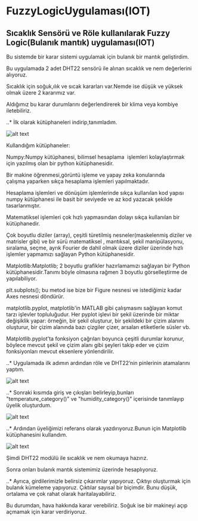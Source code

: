 # FuzzyLogicUygulaması(IOT)

## Sıcaklık Sensörü ve Röle kullanılarak Fuzzy Logic(Bulanık mantık) uygulaması(IOT)

Bu sistemde bir karar sistemi uygulamak için bulanık bir mantık geliştirdim.

Bu uygulamada 2 adet DHT22 sensörü ile alınan sıcaklık ve nem değerlerini alıyoruz.

Sıcaklık için soğuk,ılık ve sıcak kararları var.Nemde ise düşük  ve yüksek olmak üzere 2 kararımız var.

Aldığımız bu karar durumlarını değerlendirerek bir klima veya kombiye iletebiliriz.

..* İlk olarak kütüphaneleri indirip,tanımladım.

![alt text](https://github.com/fatihawk/FuzzyLogicUygulamasi-IOT-/blob/master/1.ad%C4%B1m.jpg)

Kullandığım kütüphaneler:

Numpy:Numpy kütüphanesi, bilimsel hesaplama  işlemleri kolaylaştırmak için yazılmış olan bir python kütüphanesidir.

Bir makine öğrenmesi,görüntü işleme ve yapay zeka konularında çalışma yaparken sıkça hesaplama işlemleri yapılmaktadır.

Hesaplama işlemleri ve dönüşüm işlemlerinde sıkça kullanılan kod yapısı numpy kütüphanesi ile basit bir seviyede ve az kod yazacak şekilde tasarlanmıştır.

Matematiksel işlemleri çok hızlı yapmasından dolayı sıkça kullanılan bir kütüphanedir.

Çok boyutlu diziler (array), çeşitli türetilmiş nesneler(maskelenmiş diziler ve matrisler gibi) ve bir sürü matematiksel , mantıksal, şekil manipülasyonu, sıralama, seçme, ayrık Fourier de dahil olmak üzere diziler üzerinde hızlı işlemler yapmamızı sağlayan Python kütüphanesidir.

Matplotlib:Matplotlib; 2 boyutlu grafikler hazırlamamızı sağlayan bir Python kütüphanesidir.Tanımı böyle olmasına rağmen 3 boyutlu görselleştirme de yapılabiliyor.

plt.subplots(); bu metod ise bize bir Figure nesnesi ve istediğimiz kadar Axes nesnesi döndürür. 

matplotlib.pyplot, matplotlib'in MATLAB gibi çalışmasını sağlayan komut tarzı işlevler topluluğudur. Her pyplot işlevi bir şekil üzerinde bir miktar değişiklik yapar: örneğin, bir şekil oluşturur, bir şekildeki bir çizim alanını oluşturur, bir çizim alanında bazı çizgiler çizer, arsaları etiketlerle süsler vb.

Matplotlib.pyplot'ta fonksiyon çağrıları boyunca çeşitli durumlar korunur, böylece mevcut şekil ve çizim alanı gibi şeyleri takip eder ve çizim fonksiyonları mevcut eksenlere yönlendirilir.

..* Uygulamada ilk adımın ardından röle ve DHT22’nin pinlerinin atamalarını yaptım.

![alt text](https://github.com/fatihawk/FuzzyLogicUygulamasi-IOT-/blob/master/2.ad%C4%B1m.jpg)

..* Sonraki kısımda giriş ve çıkışları belirleyip,bunları "temperature_category()" ve "humidity_category()" içerisinde tanımlayıp üyelik oluşturdum.

![alt text](https://github.com/fatihawk/FuzzyLogicUygulamasi-IOT-/blob/master/3.ad%C4%B1m.jpg)

..* Ardından üyeliğimizi referans olarak yazdırıyoruz.Bunun için Matplotlib kütüphanesini kullandım.

![alt text](https://github.com/fatihawk/FuzzyLogicUygulamasi-IOT-/blob/master/4.ad%C4%B1m.jpg)

Şimdi DHT22 modülü ile sıcaklık ve nem okumaya hazırız. 

Sonra onları bulanık mantık sistemimiz üzerinde hesaplıyoruz.

..* Ayrıca, girdilerimizle belirsiz çıkarımlar yapıyoruz. Çıktıyı oluşturmak için bulanık kümeleme yapıyoruz. Çıktılar sayısal bir biçimdir. Bunu düşük, ortalama ve çok rahat olarak haritalayabiliriz.
 
Bu durumdan,  hava hakkında karar verebiliriz. Soğuk ise bir makineyi açıp açmamak için karar verdiriyoruz.







